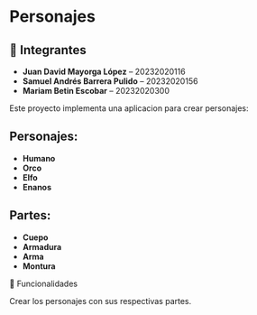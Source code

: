 ﻿# Personajes
 

## 👥 Integrantes

- **Juan David Mayorga López** – 20232020116  
- **Samuel Andrés Barrera Pulido** – 20232020156  
- **Mariam Betin Escobar** – 20232020300 

Este proyecto implementa una aplicacion para crear personajes:

## Personajes:

- **Humano**
- **Orco**
- **Elfo**
- **Enanos**

## Partes:
- **Cuepo**
- **Armadura**
- **Arma**
- **Montura**

🚀 Funcionalidades

Crear los personajes con sus respectivas partes.


